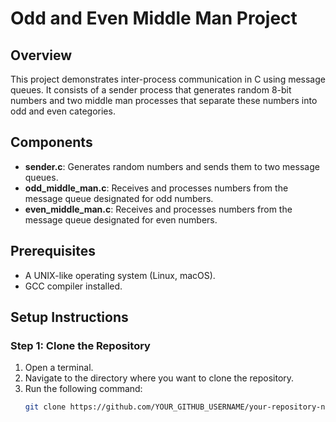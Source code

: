 # Odd and Even Middle Man Project

## Overview

This project demonstrates inter-process communication in C using message queues. It consists of a sender process that generates random 8-bit numbers and two middle man processes that separate these numbers into odd and even categories.

## Components

- **sender.c**: Generates random numbers and sends them to two message queues.
- **odd_middle_man.c**: Receives and processes numbers from the message queue designated for odd numbers.
- **even_middle_man.c**: Receives and processes numbers from the message queue designated for even numbers.

## Prerequisites

- A UNIX-like operating system (Linux, macOS).
- GCC compiler installed.

## Setup Instructions

### Step 1: Clone the Repository

1. Open a terminal.
2. Navigate to the directory where you want to clone the repository.
3. Run the following command:
   ```bash
   git clone https://github.com/YOUR_GITHUB_USERNAME/your-repository-name.git
